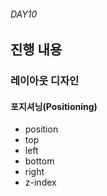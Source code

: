 ###### DAY10

## 진행 내용

### 레이아웃 디자인

#### 포지셔닝(Positioning)

- position
- top
- left
- bottom
- right
- z-index
